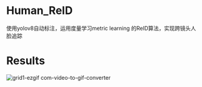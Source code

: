 # Human_ReID
使用yolov8自动标注，运用度量学习metric learning 的ReID算法，实现跨镜头人脸追踪
# Results  
![grid1-ezgif com-video-to-gif-converter](https://github.com/Caesar-xxx/Human_ReID/assets/73376073/b1855c57-b1bc-4478-855a-4263b99682f4)
